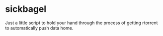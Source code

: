 sickbagel
=========
Just a little script to hold your hand through the process of getting rtorrent to automatically push data home.
